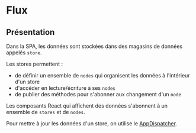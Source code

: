 # Flux

## Présentation

Dans la SPA, les données sont stockées dans des magasins de données appelés `store`.

Les stores permettent :
  * de définir un ensemble de `nodes` qui organisent les données à l'intérieur d'un store
  * d'accéder en lecture/écriture à ses `nodes`
  * de publier des méthodes pour s'abonner aux changement d'un `node`


Les composants React qui affichent des données s'abonnent à un ensemble de `stores` et de `nodes`.

Pour mettre à jour les données d'un store, on utilise le [AppDispatcher](..:fiche:appdispatcher).
